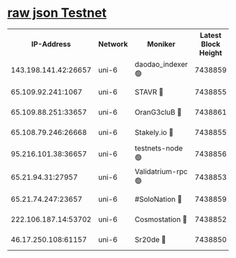 [raw json Testnet](https://rpc-check.junot.stavr.tech/junot/rpc-junot-result.json)
=


<table><tr><th>IP-Address</th><th>Network</th><th>Moniker</th><th>Latest Block Height</th><th>Earliest Block Height</th><th>Catching Up</th><th>Tx Index</th><th>Voting Power</th><th>Scan Time</th></tr><tr><td>143.198.141.42:26657</td><td>uni-6</td><td>daodao_indexer 🟢</td><td>7438859</td><td>1</td><td>False</td><td>off</td><td>0</td><td>2024-01-27T20:57:23.431682554UTC</td></tr><tr><td>65.109.92.241:1067</td><td>uni-6</td><td>STAVR 🔴</td><td>7438855</td><td>1138541</td><td>False</td><td>on</td><td>6053</td><td>2024-01-27T20:57:11.370028861UTC</td></tr><tr><td>65.109.88.251:33657</td><td>uni-6</td><td>OranG3cluB 🔴</td><td>7438861</td><td>1138541</td><td>False</td><td>on</td><td>11</td><td>2024-01-27T20:57:27.984587230UTC</td></tr><tr><td>65.108.79.246:26668</td><td>uni-6</td><td>Stakely.io 🔴</td><td>7438855</td><td>1570872</td><td>False</td><td>on</td><td>1622293</td><td>2024-01-27T20:57:11.705892047UTC</td></tr><tr><td>95.216.101.38:36657</td><td>uni-6</td><td>testnets-node 🟢</td><td>7438856</td><td>1615130</td><td>False</td><td>on</td><td>0</td><td>2024-01-27T20:57:14.103520423UTC</td></tr><tr><td>65.21.94.31:27957</td><td>uni-6</td><td>Validatrium-rpc 🟢</td><td>7438853</td><td>2943363</td><td>False</td><td>on</td><td>0</td><td>2024-01-27T20:57:06.990671866UTC</td></tr><tr><td>65.21.74.247:23657</td><td>uni-6</td><td>#SoloNation 🔴</td><td>7438859</td><td>5208001</td><td>False</td><td>on</td><td>112</td><td>2024-01-27T20:57:22.590775848UTC</td></tr><tr><td>222.106.187.14:53702</td><td>uni-6</td><td>Cosmostation 🔴</td><td>7438852</td><td>5344501</td><td>False</td><td>on</td><td>109003</td><td>2024-01-27T20:57:04.639303289UTC</td></tr><tr><td>46.17.250.108:61157</td><td>uni-6</td><td>Sr20de 🔴</td><td>7438850</td><td>6419777</td><td>False</td><td>on</td><td>37</td><td>2024-01-27T20:56:59.108090550UTC</td></tr></table>